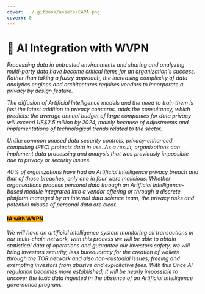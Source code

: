 ```yaml
---
cover: ../.gitbook/assets/CAPA.png
coverY: 0
---
```


# 🔶 AI Integration with WVPN

_Processing data in untrusted environments and sharing and analyzing multi-party data have become critical items for an organization's success. Rather than taking a fuzzy approach, the increasing complexity of data analytics engines and architectures requires vendors to incorporate a privacy by design feature._

_The diffusion of Artificial Intelligence models and the need to train them is just the latest addition to privacy concerns, adds the consultancy, which predicts: the average annual budget of large companies for data privacy will exceed US$2.5 million by 2024, mainly because of adjustments and implementations of technological trends related to the sector._

_Unlike common unused data security controls, privacy-enhanced computing (PEC) protects data in use. As a result, organizations can implement data processing and analysis that was previously impossible due to privacy or security issues._

_40% of organizations have had an Artificial Intelligence privacy breach and that of those breaches, only one in four were malicious. Whether organizations process personal data through an Artificial Intelligence-based module integrated into a vendor offering or through a discrete platform managed by an internal data science team, the privacy risks and potential misuse of personal data are clear._

#### <mark style="background-color:orange;">IA with WVPN</mark>

_We will have an artificial intelligence system monitoring all transactions in our multi-chain network, with this process we will be able to obtain statistical data of operations and guarantee our investors safety, we will bring investors security, less bureaucracy for the creation of wallets through the TOR network and also non-custodial issues, freeing and exempting investors from abusive and exploitative fees. With this Once AI regulation becomes more established, it will be nearly impossible to uncover the toxic data ingested in the absence of an Artificial Intelligence governance program._

